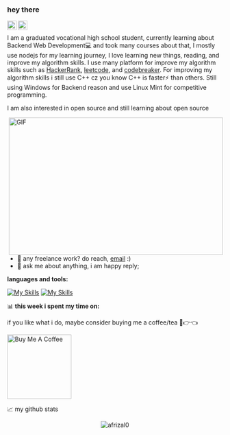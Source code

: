 ### hey there 

<a href="https://twitter.com/afriiizal">
  <img align="left" alt="Afrizal Noer | Twitter" width="22px" src="https://raw.githubusercontent.com/peterthehan/peterthehan/master/assets/twitter.svg" />
</a>
<a href="https://www.linkedin.com/in/muh-afrizal-nur-47b4a6228">
  <img align="left" alt="Afrizal Noer's LinkedIn" width="22px" src="https://raw.githubusercontent.com/peterthehan/peterthehan/master/assets/linkedin.svg" />
</a>

<br />

I am a graduated vocational high school student, currently learning about Backend Web Development💻 and took many courses about that, I mostly use nodejs for my learning journey, I love learning new things, reading, and improve my algorithm skills. I use many platform for improve my algorithm skills such as [HackerRank](https://www.hackerrank.com/hellspeir), [leetcode](https://leetcode.com/afriizaalll/), and [codebreaker](https://codebreaker.xyz/profile/afriizaalll). For improving my algorithm skills i still use C++ cz you know C++ is faster⚡ than others. Still using Windows for Backend reason and use Linux Mint for competitive programming. 

I am also interested in open source and still learning about open source 

  <img align="right" alt="GIF" src="https://github.com/abhisheknaiidu/abhisheknaiidu/blob/master/code.gif?raw=true" width="500" height="320" />
  
- 💼 any freelance work? do reach, [email](mailto:afriizaalll@gmail.com) :)
- 💬 ask me about anything, i am happy reply;

**languages and tools:**  

[![My Skills](https://skills.thijs.gg/icons?i=nodejs,git,cpp,go,express,vim,&theme=dark)](https://skills.thijs.gg)
[![My Skills](https://skills.thijs.gg/icons?i=react,py,javascript,mysql,md,php,&theme=dark)](https://skills.thijs.gg)



📊 **this week i spent my time on:**
<!--START_SECTION:waka-->
<!--END_SECTION:waka-->

if you like what i do, maybe consider buying me a coffee/tea 🥺👉👈

<a href="https://saweria.co/afrizal0" target="_blank"><img src="https://cdn.buymeacoffee.com/buttons/v2/default-red.png" alt="Buy Me A Coffee" width="150" ></a>



📈 my github stats

<p align="center"> <img src="https://github-readme-stats.vercel.app/api?username=afrizal0&show_icons=true&theme=gotham" alt="afrizal0" />




